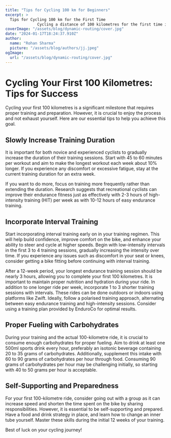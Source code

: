 ```yaml
---
title: "Tips for Cycling 100 km for Beginners"
excerpt: >
  Tips for Cycling 100 km for the First Time
              Cycling a distance of 100 kilometres for the first time is a significant achievement that necessitates proper training. However, it's equally imp
coverImage: "/assets/blog/dynamic-routing/cover.jpg"
date: "2024-01-17T18:24:37.910Z"
author:
  name: "Rohan Sharma"
  picture: "/assets/blog/authors/jj.jpeg"
ogImage:
  url: "/assets/blog/dynamic-routing/cover.jpg"
---
```


# Cycling Your First 100 Kilometres: Tips for Success

Cycling your first 100 kilometres is a significant milestone that requires proper training and preparation. However, it is crucial to enjoy the process and not exhaust yourself. Here are our essential tips to help you achieve this goal.

## Slowly Increase Training Duration

It is important for both novice and experienced cyclists to gradually increase the duration of their training sessions. Start with 45 to 60 minutes per workout and aim to make the longest workout each week about 10% longer. If you experience any discomfort or excessive fatigue, stay at the current training duration for an extra week.

If you want to do more, focus on training more frequently rather than extending the duration. Research suggests that recreational cyclists can improve their endurance fitness just as effectively with 2-3 hours of high-intensity training (HIT) per week as with 10-12 hours of easy endurance training.

## Incorporate Interval Training

Start incorporating interval training early on in your training regimen. This will help build confidence, improve comfort on the bike, and enhance your ability to steer and cycle at higher speeds. Begin with low-intensity intervals in the first 3 to 4 training sessions, gradually increasing the intensity over time. If you experience any issues such as discomfort in your seat or knees, consider getting a bike fitting before continuing with interval training.

After a 12-week period, your longest endurance training session should be nearly 3 hours, allowing you to complete your first 100 kilometres. It is important to maintain proper nutrition and hydration during your ride. In addition to one longer ride per week, incorporate 1 to 3 shorter training sessions with intervals. These rides can be done outdoors or indoors using platforms like Zwift. Ideally, follow a polarised training approach, alternating between easy endurance training and high-intensity sessions. Consider using a training plan provided by EnduroCo for optimal results.

## Proper Fueling with Carbohydrates

During your training and the actual 100-kilometre ride, it is crucial to consume enough carbohydrates for proper fueling. Aim to drink at least one 500ml sports drink every hour, preferably an isotonic beverage containing 20 to 35 grams of carbohydrates. Additionally, supplement this intake with 60 to 90 grams of carbohydrates per hour through food. Consuming 90 grams of carbohydrates per hour may be challenging initially, so starting with 40 to 50 grams per hour is acceptable.

## Self-Supporting and Preparedness

For your first 100-kilometre ride, consider going out with a group as it can increase speed and shorten the time spent on the bike by sharing responsibilities. However, it is essential to be self-supporting and prepared. Have a food and drink strategy in place, and learn how to change an inner tube yourself. Master these skills during the initial 12 weeks of your training.

Best of luck on your cycling journey!